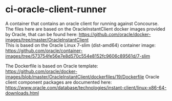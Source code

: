 # ci-oracle-client-runner
A container that contains an oracle client for running against Concourse.\
The files here are based on the OracleInstantClient docker images provided by Oracle, that can be found here: https://github.com/oracle/docker-images/tree/master/OracleInstantClient \
This is based on the Oracle Linux 7-slim (dist-amd64) container image: https://github.com/oracle/container-images/tree/573754fe56e7e8d570c554e8152fc9606c89561d/7-slim

The Dockerfile is based on Oracle template: https://github.com/oracle/docker-images/blob/master/OracleInstantClient/dockerfiles/19/Dockerfile
Oracle client component packages are documented here: https://www.oracle.com/database/technologies/instant-client/linux-x86-64-downloads.html
